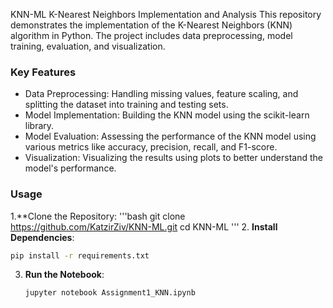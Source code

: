 KNN-ML
K-Nearest Neighbors Implementation and Analysis
This repository demonstrates the implementation of the K-Nearest Neighbors (KNN) algorithm in Python. The project includes data preprocessing, model training, evaluation, and visualization.

### Key Features
- Data Preprocessing: Handling missing values, feature scaling, and splitting the dataset into training and testing sets.
- Model Implementation: Building the KNN model using the scikit-learn library.
- Model Evaluation: Assessing the performance of the KNN model using various metrics like accuracy, precision, recall, and F1-score.
- Visualization: Visualizing the results using plots to better understand the model's performance.

 ### Usage
 1.**Clone the Repository:
 '''bash
 git clone https://github.com/KatzirZiv/KNN-ML.git
cd KNN-ML
'''
2. **Install Dependencies**:
   ```bash
   pip install -r requirements.txt
   ```

3. **Run the Notebook**:
   ```bash
   jupyter notebook Assignment1_KNN.ipynb
   ```
 
